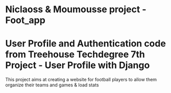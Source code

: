 # Niclaoss & Moumousse project - Foot_app
# User Profile and Authentication code from Treehouse Techdegree 7th Project - User Profile with Django

This project aims at creating a website for football players to allow them organize their teams and games & load stats
